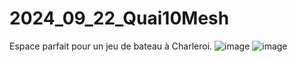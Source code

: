 # 2024_09_22_Quai10Mesh
Espace parfait pour un jeu de bateau à Charleroi.
![image](https://github.com/user-attachments/assets/c1b869c8-2b74-43b4-8341-329da4adf14f)
![image](https://github.com/user-attachments/assets/0dae1bce-d965-46db-8f30-77ee2a801592)
